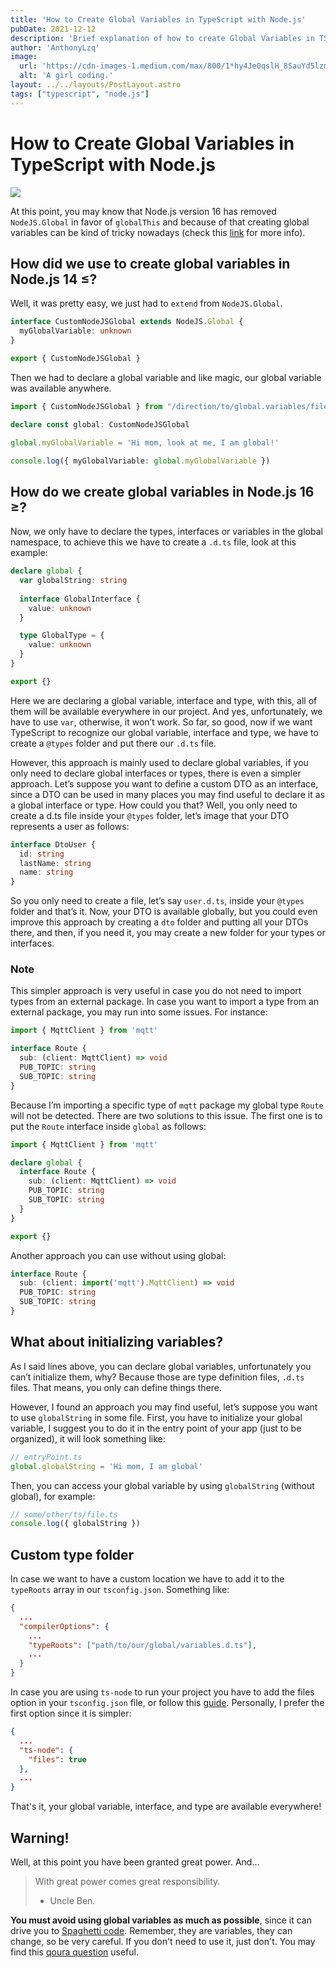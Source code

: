 ```yaml
---
title: 'How to Create Global Variables in TypeScript with Node.js'
pubDate: 2021-12-12
description: 'Brief explanation of how to create Global Variables in TS with Node.js'
author: 'AnthonyLzq'
image:
  url: 'https://cdn-images-1.medium.com/max/800/1*hy4Je0qslH_8SauYd5lzmw.jpeg'
  alt: 'A girl coding.'
layout: ../../layouts/PostLayout.astro
tags: ["typescript", "node.js"]
---
```

# How to Create Global Variables in TypeScript with Node.js

![](https://cdn-images-1.medium.com/max/800/1*hy4Je0qslH_8SauYd5lzmw.jpeg)

At this point, you may know that Node.js version 16 has removed `NodeJS.Global` in favor of `globalThis` and because of that creating global variables can be kind of tricky nowadays (check this [link](https://github.com/DefinitelyTyped/DefinitelyTyped/pull/53669) for more info).

## How did we use to create global variables in Node.js 14 ≤?

Well, it was pretty easy, we just had to `extend` from `NodeJS.Global`.

```ts
interface CustomNodeJSGlobal extends NodeJS.Global {
  myGlobalVariable: unknown
}

export { CustomNodeJSGlobal }
```

Then we had to declare a global variable and like magic, our global variable was available anywhere.

```ts
import { CustomNodeJSGlobal } from "/direction/to/global.variables/file"

declare const global: CustomNodeJSGlobal

global.myGlobalVariable = 'Hi mom, look at me, I am global!'

console.log({ myGlobalVariable: global.myGlobalVariable })
```

## How do we create global variables in Node.js 16 ≥?

Now, we only have to declare the types, interfaces or variables in the global namespace, to achieve this we have to create a `.d.ts` file, look at this example:

```ts
declare global {
  var globalString: string
  
  interface GlobalInterface {
    value: unknown
  }

  type GlobalType = {
    value: unknown
  }
}

export {}
```

Here we are declaring a global variable, interface and type, with this, all of them will be available everywhere in our project. And yes, unfortunately, we have to use `var`, otherwise, it won’t work. So far, so good, now if we want TypeScript to recognize our global variable, interface and type, we have to create a `@types` folder and put there our `.d.ts` file.

However, this approach is mainly used to declare global variables, if you only need to declare global interfaces or types, there is even a simpler approach. Let’s suppose you want to define a custom DTO as an interface, since a DTO can be used in many places you may find useful to declare it as a global interface or type. How could you that? Well, you only need to create a d.ts file inside your `@types` folder, let’s image that your DTO represents a user as follows:

```ts
interface DtoUser {
  id: string
  lastName: string
  name: string
}
```

So you only need to create a file, let’s say `user.d.ts`, inside your `@types` folder and that’s it. Now, your DTO is available globally, but you could even improve this approach by creating a `dto` folder and putting all your DTOs there, and then, if you need it, you may create a new folder for your types or interfaces.

### Note

This simpler approach is very useful in case you do not need to import types from an external package. In case you want to import a type from an external package, you may run into some issues. For instance:

```ts
import { MqttClient } from 'mqtt'

interface Route {
  sub: (client: MqttClient) => void
  PUB_TOPIC: string
  SUB_TOPIC: string
}
```

Because I’m importing a specific type of `mqtt` package my global type `Route` will not be detected. There are two solutions to this issue. The first one is to put the `Route` interface inside `global` as follows:

```ts
import { MqttClient } from 'mqtt'

declare global {
  interface Route {
    sub: (client: MqttClient) => void
    PUB_TOPIC: string
    SUB_TOPIC: string
  }
}

export {}
```

Another approach you can use without using global:

```ts
interface Route {
  sub: (client: import('mqtt').MqttClient) => void
  PUB_TOPIC: string
  SUB_TOPIC: string
}
```

## What about initializing variables?

As I said lines above, you can declare global variables, unfortunately you can’t initialize them, why? Because those are type definition files, `.d.ts` files. That means, you only can define things there.

However, I found an approach you may find useful, let’s suppose you want to use `globalString` in some file. First, you have to initialize your global variable, I suggest you to do it in the entry point of your app (just to be organized), it will look something like:

```ts
// entryPoint.ts
global.globalString = 'Hi mom, I am global'
```

Then, you can access your global variable by using `globalString` (without global), for example:

```ts
// some/other/ts/file.ts
console.log({ globalString })
```

## Custom type folder

In case we want to have a custom location we have to add it to the `typeRoots` array in our `tsconfig.json`. Something like:

```json
{
  ...
  "compilerOptions": {
    ...
    "typeRoots": ["path/to/our/global/variables.d.ts"],
    ...
  }
}
```

In case you are using `ts-node` to run your project you have to add the files option in your `tsconfig.json` file, or follow this [guide](https://github.com/TypeStrong/ts-node#missing-types). Personally, I prefer the first option since it is simpler:

```json
{
  ...
  "ts-node": {
    "files": true
  },
  ...
}
```

That's it, your global variable, interface, and type are available everywhere!

## Warning!

Well, at this point you have been granted great power. And…

> With great power comes great responsibility.
> - Uncle Ben.

**You must avoid using global variables as much as possible**, since it can drive you to [Spaghetti code](https://en.wikipedia.org/wiki/Spaghetti_code). Remember, they are variables, they can change, so be very careful. If you don't need to use it, just don't. You may find this [qoura question](https://www.quora.com/When-is-it-a-good-idea-to-use-global-variables) useful.
